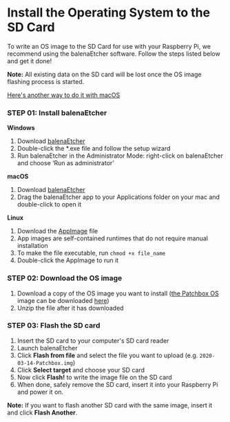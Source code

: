 # Install the Operating System to the SD Card

To write an OS image to the SD Card for use with your Raspberry Pi, we recommend using the balenaEtcher software. Follow the steps listed below and get it done!

**Note:** All existing data on the SD card will be lost once the OS image flashing process is started.

<a href="https://community.blokas.io/t/raspberry-pi-write-sd-card-images-using-os-x-command-line/614" target='_blank'>Here's another way to do it with macOS</a> 

### STEP 01: Install balenaEtcher

**Windows**  

1. Download <a href = "https://www.balena.io/etcher/" target="_blank">balenaEtcher</a>
2. Double-click the *.exe file and follow the setup wizard
3. Run balenaEtcher in the Administrator Mode: right-click on balenaEtcher and choose ‘Run as administrator’

**macOS** 

1. Download <a href = "https://www.balena.io/etcher/" target="_blank">balenaEtcher</a>
2. Drag the balenaEtcher app to your Applications folder on your mac and double-click to open it


**Linux** 

1. Download the <a href="https://www.balena.io/etcher/" target="_blank">AppImage</a> file
2. App images are self-contained runtimes that do not require manual installation
3. To make the file executable, run `chmod +x file_name`
3. Double-click the AppImage to run it

### STEP 02: Download the OS image

1. Download a copy of the OS image you want to install ([the Patchbox OS](index.md) image can be downloaded <a href="https://blokas.io/patchbox-os/" target="_blank">here</a>)
2. Unzip the file after it has downloaded

### STEP 03: Flash the SD card 

1. Insert the SD card to your computer's SD card reader
2. Launch balenaEtcher
3. Click **Flash from file** and select the file you want to upload (e.g. `2020-03-14-Patchbox.img`)
4. Click **Select target** and choose your SD card
5. Now click **Flash!** to write the image file on the SD card
6. When done, safely remove the SD card, insert it into your Raspberry Pi and power it on.

**Note:** If you want to flash another SD card with the same image, insert it and click **Flash Another**.

